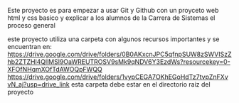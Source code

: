 
Este proyecto es para empezar a usar Git y Github con un proyceto web html y css basico 
y explicar a los alumnos de la Carrera de Sistemas el proceso general 

este proyecto utiliza una carpeta con algunos recursos importantes y se encuentran en:
https://drive.google.com/drive/folders/0B0AKxcnJPC5qfnpSUW8zSWVISzZhb2ZTZHl4QllMSl9OaWREUTROSV9sMk9qNDV6Y3EzdWs?resourcekey=0-XFOfNHqmXOfTdAWOQpFWQQ
https://drive.google.com/drive/folders/1vypCEGA7OKhEGoHdTz7tvpZnFXvvN_aj?usp=drive_link
esta carpeta debe estar en el directorio raiz del proyecto